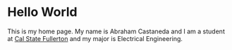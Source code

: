 # Hello World
This is my home page. My name is Abraham Castaneda and I am a student at [Cal State Fullerton](http://www.fullerton.edu/) and my major is Electrical Engineering.